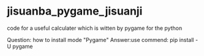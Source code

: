 # jisuanba_pygame_jisuanji
code for a useful calculater which is witten by pygame for the python

Question:  how to install mode "Pygame"
Answer:use commend: pip install -U pygame


